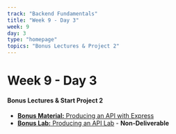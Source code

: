 ```yaml
---
track: "Backend Fundamentals"
title: "Week 9 - Day 3"
week: 9
day: 3
type: "homepage"
topics: "Bonus Lectures & Project 2"
---
```


# Week 9 - Day 3

#### Bonus Lectures & Start Project 2

- [**Bonus Material:** Producing an API with Express](/backend-fundamentals/week-9/day-3/lecture-materials/producing-an-api-with-express/)
- [**Bonus Lab:** Producing an API Lab](/backend-fundamentals/week-9/day-3/labs/producing-an-api-lab/) - **Non-Deliverable**
